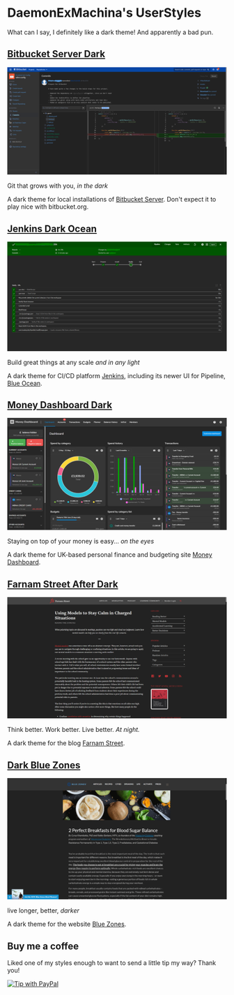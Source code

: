 # DaemonExMachina's UserStyles

What can I say, I definitely like a dark theme! And apparently a bad pun.

## [Bitbucket Server Dark]

[![Bitbucket Server Dark screenshot]][Bitbucket Server Dark]

Git that grows with you, *in the dark*

A dark theme for local installations of [Bitbucket Server]. Don't expect it to play nice with bitbucket.org.

## [Jenkins Dark Ocean]

[![Jenkins Dark Ocean screenshot]][Jenkins Dark Ocean]

Build great things at any scale *and in any light*

A dark theme for CI/CD platform [Jenkins], including its newer UI for Pipeline, [Blue Ocean].

## [Money Dashboard Dark]

[![Money Dashboard Dark screenshot]][Money Dashboard Dark]

Staying on top of your money is easy... *on the eyes*

A dark theme for UK-based personal finance and budgeting site [Money Dashboard].

## [Farnam Street After Dark]

[![Farnam Street After Dark screenshot]][Farnam Street After Dark]

Think better. Work better. Live better. *At night.*

A dark theme for the blog [Farnam Street].

## [Dark Blue Zones]

[![Dark Blue Zones screenshot]][Dark Blue Zones]

live longer, better, *darker*

A dark theme for the website [Blue Zones].

## Buy me a coffee

Liked one of my styles enough to want to send a little tip my way? Thank you!

[![Tip with PayPal]][PayPalMe]

[Bitbucket Server]: https://bitbucket.org/product/enterprise
[Bitbucket Server Dark]: https://github.com/DaemonExMachina/userstyles/blob/master/bitbucket/README.md
[Bitbucket Server Dark screenshot]: bitbucket/screenshot.png

[Jenkins]: https://jenkins.io
[Blue Ocean]: https://jenkins.io/projects/blueocean/
[Jenkins Dark Ocean]: https://github.com/DaemonExMachina/userstyles/blob/master/jenkins/README.md
[Jenkins Dark Ocean screenshot]: jenkins/screenshot.png

[Money Dashboard]: https://moneydashboard.com
[Money Dashboard Dark]: https://github.com/DaemonExMachina/userstyles/blob/master/money-dashboard/README.md
[Money Dashboard Dark screenshot]: money-dashboard/screenshot.png

[Farnam Street]: https://fs.blog
[Farnam Street After Dark]: https://github.com/DaemonExMachina/userstyles/blob/master/fs-blog/README.md
[Farnam Street After Dark screenshot]: fs-blog/screenshot.png

[Blue Zones]: https://bluezones.com
[Dark Blue Zones]: https://github.com/DaemonExMachina/userstyles/blob/master/blue-zones/README.md
[Dark Blue Zones screenshot]: blue-zones/screenshot.png

[Tip with PayPal]: https://www.paypalobjects.com/en_GB/i/btn/btn_donate_SM.gif
[PayPalMe]: https://paypal.me/AMShepherd
